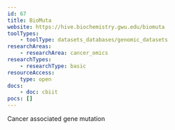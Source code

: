 ```yaml
---
id: 67
title: BioMuta
website: https://hive.biochemistry.gwu.edu/biomuta
toolTypes:
	- toolType: datasets_databases/genomic_datasets
researchAreas:
	- researchArea: cancer_omics
researchTypes:
	- researchType: basic
resourceAccess:
    type: open
docs:
    - doc: cbiit
pocs: []        
---
```

Cancer associated gene mutation

